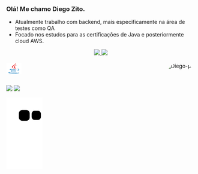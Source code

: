 ### Olá! Me chamo Diego Zito.
- Atualmente trabalho com backend, mais especificamente na área de testes como QA
- Focado nos estudos para as certificações de Java e posteriormente cloud AWS.

<div align="center">
  <a href="https://github.com/diegozitto">
  <img height="180em" src="https://github-readme-stats.vercel.app/api?username=diegozitto&show_icons=true&theme=dark&include_all_commits=true&count_private=true"/>
  <img height="180em" src="https://github-readme-stats.vercel.app/api/top-langs/?username=diegozitto&layout=compact&langs_count=7&theme=dark"/>
</div>

<div style="display: inline_block"><br>
  <img align="center" alt="Diego-Java" height="30" width="40" src="https://raw.githubusercontent.com/devicons/devicon/master/icons/java/java-original.svg"> 
  <img align="right" alt="Diego-pic" height="150" style="border-radius:50px;" src="https://www.instagram.com/p/CkEdEcfgpeq73EKiUpQN1m3HfrMkUzEkAXR0Js0/?width=676&height=676">
</div>

##
 
<div>  
  <a href = "mailto:diegomirandazito@gmail.com"><img src="https://img.shields.io/badge/-Gmail-%23333?style=for-the-badge&logo=gmail&logoColor=white" target="_blank"></a>
  <a href="https://www.linkedin.com/in/diego-zito" target="_blank"><img src="https://img.shields.io/badge/-LinkedIn-%230077B5?style=for-the-badge&logo=linkedin&logoColor=white" target="_blank"></a> 
 
  ![Snake animation](https://github.com/diegozitto/diegozitto/blob/output/github-contribution-grid-snake.svg)
 
</div>
